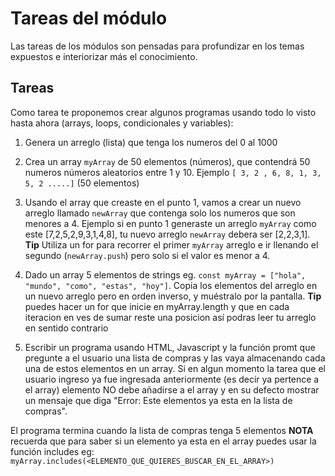 # Tareas del módulo

Las tareas de los módulos son pensadas para profundizar en los temas expuestos e interiorizar más el conocimiento. 

## Tareas

Como tarea te proponemos crear algunos programas usando todo lo visto hasta ahora (arrays, loops, condicionales y variables):

1. Genera un arreglo (lista) que tenga los numeros del 0 al 1000

2. Crea un array `myArray` de 50 elementos (números), que contendrá 50 numeros números aleatorios entre 1 y 10. Ejemplo `[ 3, 2 , 6, 8, 1, 3, 5, 2 .....]` (50 elementos)

3. Usando el array que creaste en el punto 1, vamos a crear un nuevo arreglo llamado `newArray` que contenga solo los numeros que son menores a 4. Ejemplo si en punto 1 generaste un arreglo  `myArray` como este [7,2,5,2,9,3,1,4,8], tu nuevo arreglo `newArray` debera ser [2,2,3,1].
**Tip** Utiliza un for para recorrer el primer `myArray` arreglo e ir llenando el segundo  (`newArray.push`) pero solo si el valor es menor a 4.


4. Dado un array 5 elementos de strings eg. `const myArray = ["hola", "mundo", "como", "estas", "hoy"]`. Copia los elementos del arreglo en un nuevo arreglo pero en orden inverso, y muéstralo por la pantalla. **Tip** puedes hacer un for que inicie en myArray.length y que en cada iteracion en ves de sumar reste una posicion así podras leer tu arreglo en sentido contrario

5. Escribir un programa usando HTML, Javascript y la función promt que pregunte a el usuario una lista de compras y las vaya almacenando cada una de estos elementos en un array. Si en algun momento la tarea que el usuario ingreso ya fue ingresada anteriormente (es decir ya pertence a el array) elemento NO debe añadirse a el array y en su defecto mostrar un mensaje que diga "Error: Este elementos ya esta en la lista de compras".

El programa termina cuando la lista de compras tenga 5 elementos 
**NOTA** recuerda que para saber si un elemento ya esta en el array puedes usar la función includes eg: `myArray.includes(<ELEMENTO_QUE_QUIERES_BUSCAR_EN_EL_ARRAY>)`


